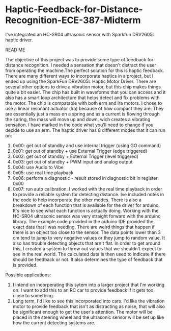 # Haptic-Feedback-for-Distance-Recognition-ECE-387-Midterm
I've integrated an HC-SR04  ultrasonic sensor with Sparkfun DRV2605L haptic driver.

READ ME

The objective of this project was to provide some type of feedback for distance recognition.
I needed a sensation that doesn't distract the user from operating the machine.The perfect
solution for this is haptic feedback. There are many different ways to incorporate haptics
in a project, but I ended up using the SparkFun DRV2605L Haptic Motor Driver. There are
several other options to drive a vibration motor, but this chip makes things quite a bit
easier. The chip has built in waveforms that you can access and it also has a smart loop
architecture that helps detect and fix problems with the motor. The chip is compatable
with both erm and lra motors. I chose to use a linear resonant actuator (lra) because 
of how compact they are. They are essentially just a mass on a spring and as a current
is flowing through the spring, the mass will move up and down, wich creates a vibrating
sensation. I have marked in the code what you'll need to change if you decide to use an
erm. The haptic driver has 8 different modes that it can run on:
 1) 0x00: get out of standby and use internal trigger (using GO command)
 2) 0x01: get out of standby + use External Trigger (edge triggered)
 3) 0x02: get out of standby + External Trigger (level triggered)
 4) 0x03: get out of standby + PWM input and analog output
 5) 0x04: use Audio to Vibe
 6) 0x05: use real time playback
 7) 0x06: perform a diagnostic - result stored in diagnostic bit in register 0x00
 8) 0x07: run auto calibration.
I worked with the real time playback in order to provide a reliable system for
detecting distance. Ive included notes in the code to help incorporate the other
modes. There is also a breakdown of each function that is available for the
driver for arduino. It's nice to see what each function is actually doing.
Working with the HC-SR04 ultrasonic sensor was very straight forward with the arduino library.
The example code provided in the arduino IDE provided the exact data that I was needing.
There are weird things that happen if there is an object too close to the sensor.
The data points lower than 3 cm tend to jump to very negative values or they jump to
random value. It also has trouble detecting objects that arn't flat. In order to get
around this, I created a system to throw out values that we shouldn't expect to see 
in the real world. The calculated data is then used to indicate if there should be 
feedback or not. It also determines the type of feedback that is provided.

Possible applications:
1) I intend on incorperating this sytem into a larger project that I'm working on. I want to add
   this to an RC car to provide feedback if it gets too close to something.
2) Long term, I'd like to see this incorporated into cars. I'd like the vibration motor to provide
   feedback that isn't as distracting as noise, that will also be significant enough to get the
   user's attention. The motor will be placed in the steering wheel and the ultrasonic sensor 
   will be set up like how the current detecting systems are.
 
